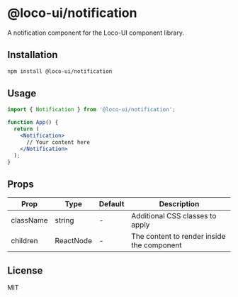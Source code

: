 # @loco-ui/notification

A notification component for the Loco-UI component library.

## Installation

```bash
npm install @loco-ui/notification
```

## Usage

```jsx
import { Notification } from '@loco-ui/notification';

function App() {
  return (
    <Notification>
      // Your content here
    </Notification>
  );
}
```

## Props

| Prop | Type | Default | Description |
|------|------|---------|-------------|
| className | string | - | Additional CSS classes to apply |
| children | ReactNode | - | The content to render inside the component |

## License

MIT
